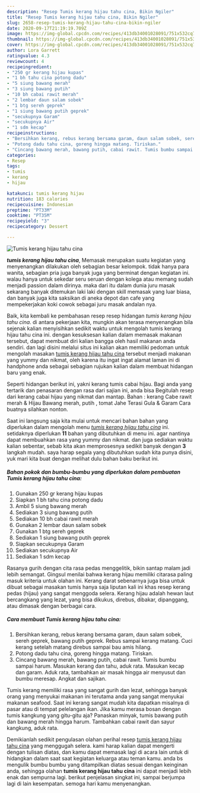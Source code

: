 ```yaml
---
description: "Resep Tumis kerang hijau tahu cina, Bikin Ngiler"
title: "Resep Tumis kerang hijau tahu cina, Bikin Ngiler"
slug: 2658-resep-tumis-kerang-hijau-tahu-cina-bikin-ngiler
date: 2020-09-17T21:19:19.709Z
image: https://img-global.cpcdn.com/recipes/413db34001028091/751x532cq70/tumis-kerang-hijau-tahu-cina-foto-resep-utama.jpg
thumbnail: https://img-global.cpcdn.com/recipes/413db34001028091/751x532cq70/tumis-kerang-hijau-tahu-cina-foto-resep-utama.jpg
cover: https://img-global.cpcdn.com/recipes/413db34001028091/751x532cq70/tumis-kerang-hijau-tahu-cina-foto-resep-utama.jpg
author: Lora Garrett
ratingvalue: 4.3
reviewcount: 4
recipeingredient:
- "250 gr kerang hijau kupas"
- "1 bh tahu cina potong dadu"
- "5 siung bawang merah"
- "3 siung bawang putih"
- "10 bh cabai rawit merah"
- "2 lembar daun salam sobek"
- "1 btg sereh geprek"
- "1 siung bawang putih geprek"
- "secukupnya Garam"
- "secukupnya Air"
- "1 sdm kecap"
recipeinstructions:
- "Bersihkan kerang, rebus kerang bersama garam, daun salam sobek, sereh geprek, bawang putih geprek. Rebus sampai kerang matang. Cuci kerang setelah matang direbus sampai bau amis hilang."
- "Potong dadu tahu cina, goreng hingga matang. Tiriskan."
- "Cincang bawang merah, bawang putih, cabai rawit. Tumis bumbu sampai harum. Masukan kerang dan tahu, aduk rata. Masukan kecap dan garam. Aduk rata, tambahkan air masak hingga air menyusut dan bumbu meresap. Angkat dan sajikan."
categories:
- Resep
tags:
- tumis
- kerang
- hijau

katakunci: tumis kerang hijau 
nutrition: 183 calories
recipecuisine: Indonesian
preptime: "PT33M"
cooktime: "PT35M"
recipeyield: "3"
recipecategory: Dessert

---
```



![Tumis kerang hijau tahu cina](https://img-global.cpcdn.com/recipes/413db34001028091/751x532cq70/tumis-kerang-hijau-tahu-cina-foto-resep-utama.jpg)

<b><i>tumis kerang hijau tahu cina</i></b>, Memasak merupakan suatu kegiatan yang menyenangkan dilakukan oleh sebagian besar kelompok. tidak hanya para wanita, sebagian pria juga banyak juga yang berminat dengan kegiatan ini. walau hanya untuk sekedar seru seruan dengan kolega atau memang sudah menjadi passion dalam dirinya. maka dari itu dalam dunia juru masak sekarang banyak ditemukan laki laki dengan skill memasak yang luar biasa, dan banyak juga kita saksikan di aneka depot dan cafe yang mempekerjakan koki cowok sebagai juru masak andalan nya.

Baik, kita kembali ke pembahasan resep resep hidangan <i>tumis kerang hijau tahu cina</i>. di antara pekerjaan kita, mungkin akan terasa menyenangkan bila sejenak kalian menyisihkan sedikit waktu untuk mengolah tumis kerang hijau tahu cina ini. dengan kesuksesan kalian dalam memasak makanan tersebut, dapat membuat diri kalian bangga oleh hasil makanan anda sendiri. dan lagi disini melalui situs ini kalian akan memiliki pedoman untuk mengolah masakan <u>tumis kerang hijau tahu cina</u> tersebut menjadi makanan yang yummy dan nikmat, oleh karena itu ingat ingat alamat laman ini di handphone anda sebagai sebagian rujukan kalian dalam membuat hidangan baru yang enak.

Seperti hidangan berikut ini, yakni kerang tumis cabai hijau. Bagi anda yang tertarik dan penasaran dengan rasa dari sajian ini, anda bisa Begitulah resep dari kerang cabai hijau yang nikmat dan mantap. Bahan : kerang Cabe rawit merah &amp; Hijau Bawang merah, putih , tomat Jahe Terasi Gula &amp; Garam Cara buatnya silahkan nonton.


Saat ini langsung saja kita mulai untuk mencari bahan bahan yang diperlukan dalam mengolah menu <u><i>tumis kerang hijau tahu cina</i></u> ini. setidaknya diperlukan <b>11</b> bahan yang dibutuhkan di menu ini. agar nantinya dapat membuahkan rasa yang yummy dan nikmat. dan juga sediakan waktu kalian sebentar, sebab kita akan memprosesnya sedikit banyak dengan <b>3</b> langkah mudah. saya harap segala yang dibutuhkan sudah kita punya disini, yuk mari kita buat dengan melihat dulu bahan baku berikut ini.

<!--inarticleads1-->

##### Bahan pokok dan bumbu-bumbu yang diperlukan dalam pembuatan Tumis kerang hijau tahu cina:

1. Gunakan 250 gr kerang hijau kupas
1. Siapkan 1 bh tahu cina potong dadu
1. Ambil 5 siung bawang merah
1. Sediakan 3 siung bawang putih
1. Sediakan 10 bh cabai rawit merah
1. Gunakan 2 lembar daun salam sobek
1. Gunakan 1 btg sereh geprek
1. Sediakan 1 siung bawang putih geprek
1. Siapkan secukupnya Garam
1. Sediakan secukupnya Air
1. Sediakan 1 sdm kecap


Rasanya gurih dengan cita rasa pedas menggelitik, bikin santap malam jadi lebih semangat. Gingsul menilai bahwa kerang hijau memiliki citarasa paling masuk kriteria untuk olahan ini. Kerang darat sebenarnya juga bisa untuk dibuat sebagai masakan tumis hanya saja liputan kali ini khas resep kerang pedas (hijau) yang sangat menggoda selera. Kerang hijau adalah hewan laut bercangkang yang lezat, yang bisa dikukus, direbus, dibakar, dipanggang, atau dimasak dengan berbagai cara. 

<!--inarticleads2-->

##### Cara membuat Tumis kerang hijau tahu cina:

1. Bersihkan kerang, rebus kerang bersama garam, daun salam sobek, sereh geprek, bawang putih geprek. Rebus sampai kerang matang. Cuci kerang setelah matang direbus sampai bau amis hilang.
1. Potong dadu tahu cina, goreng hingga matang. Tiriskan.
1. Cincang bawang merah, bawang putih, cabai rawit. Tumis bumbu sampai harum. Masukan kerang dan tahu, aduk rata. Masukan kecap dan garam. Aduk rata, tambahkan air masak hingga air menyusut dan bumbu meresap. Angkat dan sajikan.


Tumis kerang memiliki rasa yang sangat gurih dan lezat, sehingga banyak orang yang menyukai makanan ini terutama anda yang sangat menyukai makanan seafood. Saat ini kerang sangat mudah kita dapatkan misalnya di pasar atau di tempat pelelangan ikan. Jika kamu merasa bosan dengan tumis kangkung yang gitu-gitu aja? Panaskan minyak, tumis bawang putih dan bawang merah hingga harum. Tambahkan cabai rawit dan sayur kangkung, aduk rata. 

Demikianlah sedikit pengulasan olahan perihal resep <u>tumis kerang hijau tahu cina</u> yang menggugah selera. kami harap kalian dapat mengerti dengan tulisan diatas, dan kamu dapat memasak lagi di acara lain untuk di hidangkan dalam saat saat kegiatan keluarga atau teman kamu. anda bs mengulik bumbu bumbu yang ditampilkan diatas sesuai dengan keinginan anda, sehingga olahan <b>tumis kerang hijau tahu cina</b> ini dapat menjadi lebih enak dan sempurna lagi. berikut penjelasan singkat ini, sampai berjumpa lagi di lain kesempatan. semoga hari kamu menyenangkan.
